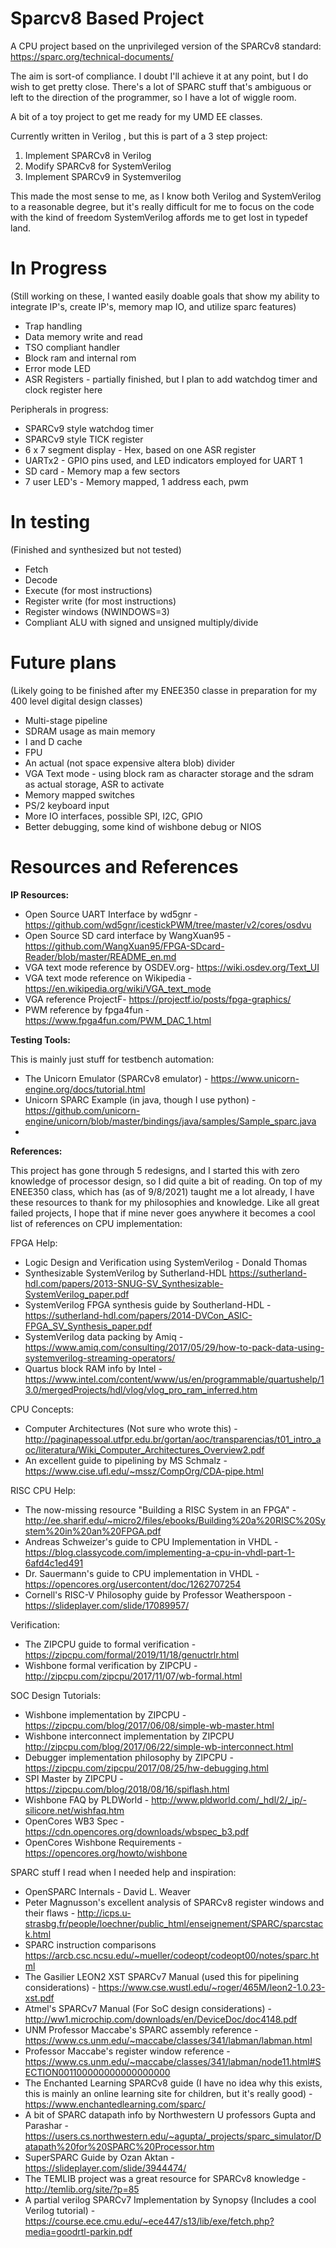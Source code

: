 # Sparcv8 Based Project
A CPU project based on the unprivileged version of the SPARCv8 standard:
https://sparc.org/technical-documents/

The aim is sort-of compliance. I doubt I'll achieve it at any point, but I do wish to get pretty close.
There's a lot of SPARC stuff that's ambiguous or left to the direction of the programmer, so I have a lot of wiggle room.

A bit of a toy project to get me ready for my UMD EE classes.

Currently written in Verilog , but this is part of a 3 step project:
1. Implement SPARCv8 in Verilog
2. Modify SPARCv8 for SystemVerilog
3. Implement SPARCv9 in Systemverilog

This made the most sense to me, as I know both Verilog and SystemVerilog to a reasonable degree, but it's really difficult for me to focus on the code with the kind of freedom SystemVerilog affords me to get lost in typedef land.

# In Progress
(Still working on these, I wanted easily doable goals that show my ability to
integrate IP's, create IP's, memory map IO, and utilize sparc features)
- Trap handling
- Data memory write and read
- TSO compliant handler
- Block ram and internal rom
- Error mode LED
- ASR Registers - partially finished, but I plan to add watchdog timer and clock register here

Peripherals in progress:
- SPARCv9 style watchdog timer
- SPARCv9 style TICK register
- 6 x 7 segment display - Hex, based on one ASR register
- UARTx2 - GPIO pins used, and LED indicators employed for UART 1
- SD card - Memory map a few sectors
- 7 user LED's - Memory mapped, 1 address each, pwm

# In testing
(Finished and synthesized but not tested)
- Fetch
- Decode
- Execute (for most instructions)
- Register write (for most instructions)
- Register windows (NWINDOWS=3)
- Compliant ALU with signed and unsigned multiply/divide

# Future plans
(Likely going to be finished after my ENEE350 classe in preparation for my 400 level digital design classes)
- Multi-stage pipeline
- SDRAM usage as main memory
- I and D cache
- FPU
- An actual (not space expensive altera blob) divider
- VGA Text mode - using block ram as character storage and the sdram as actual storage, ASR to activate
- Memory mapped switches
- PS/2 keyboard input
- More IO interfaces, possible SPI, I2C, GPIO
- Better debugging, some kind of wishbone debug or NIOS

# Resources and References
__IP Resources:__
* Open Source UART Interface by wd5gnr - https://github.com/wd5gnr/icestickPWM/tree/master/v2/cores/osdvu
* Open Source SD card interface by WangXuan95 - https://github.com/WangXuan95/FPGA-SDcard-Reader/blob/master/README_en.md
* VGA text mode reference by OSDEV.org- https://wiki.osdev.org/Text_UI
* VGA text mode reference on Wikipedia - https://en.wikipedia.org/wiki/VGA_text_mode
* VGA reference ProjectF- https://projectf.io/posts/fpga-graphics/
* PWM reference by fpga4fun - https://www.fpga4fun.com/PWM_DAC_1.html

__Testing Tools:__

This is mainly just stuff for testbench automation:
* The Unicorn Emulator (SPARCv8 emulator) - https://www.unicorn-engine.org/docs/tutorial.html
* Unicorn SPARC Example (in java, though I use python) - https://github.com/unicorn-engine/unicorn/blob/master/bindings/java/samples/Sample_sparc.java
* 

__References:__

This project has gone through 5 redesigns, and I started this with zero knowledge of processor design, so I did quite a bit of reading. On top of my ENEE350 class, which has (as of 9/8/2021) taught me a lot already, I have these resources to thank for my philosophies and knowledge. Like all great failed projects, I hope that if mine never goes anywhere it becomes a cool list of references on CPU implementation:

FPGA Help:
* Logic Design and Verification using SystemVerilog - Donald Thomas
* Synthesizable SystemVerilog by Sutherland-HDL https://sutherland-hdl.com/papers/2013-SNUG-SV_Synthesizable-SystemVerilog_paper.pdf
* SystemVerilog FPGA synthesis guide by Southerland-HDL - https://sutherland-hdl.com/papers/2014-DVCon_ASIC-FPGA_SV_Synthesis_paper.pdf
* SystemVerilog data packing by Amiq - https://www.amiq.com/consulting/2017/05/29/how-to-pack-data-using-systemverilog-streaming-operators/
* Quartus block RAM info by Intel - https://www.intel.com/content/www/us/en/programmable/quartushelp/13.0/mergedProjects/hdl/vlog/vlog_pro_ram_inferred.htm

CPU Concepts:
* Computer Architectures (Not sure who wrote this) - http://paginapessoal.utfpr.edu.br/gortan/aoc/transparencias/t01_intro_aoc/literatura/Wiki_Computer_Architectures_Overview2.pdf
* An excellent guide to pipelining by MS Schmalz -  https://www.cise.ufl.edu/~mssz/CompOrg/CDA-pipe.html

RISC CPU Help:
* The now-missing resource "Building a RISC System in an FPGA" - http://ee.sharif.edu/~micro2/files/ebooks/Building%20a%20RISC%20System%20in%20an%20FPGA.pdf
* Andreas Schweizer's guide to CPU Implementation in VHDL - https://blog.classycode.com/implementing-a-cpu-in-vhdl-part-1-6afd4c1ed491
* Dr. Sauermann's guide to CPU implementation in VHDL - https://opencores.org/usercontent/doc/1262707254
* Cornell's RISC-V Philosophy guide by Professor Weatherspoon - https://slideplayer.com/slide/17089957/

Verification:
* The ZIPCPU guide to formal verification - https://zipcpu.com/formal/2019/11/18/genuctrlr.html
* Wishbone formal verification by ZIPCPU - http://zipcpu.com/zipcpu/2017/11/07/wb-formal.html

SOC Design Tutorials:
* Wishbone implementation by ZIPCPU - https://zipcpu.com/blog/2017/06/08/simple-wb-master.html
* Wishbone interconnect implementation by ZIPCPU http://zipcpu.com/blog/2017/06/22/simple-wb-interconnect.html
* Debugger implementation philosophy by ZIPCPU - https://zipcpu.com/zipcpu/2017/08/25/hw-debugging.html
* SPI Master by ZIPCPU - https://zipcpu.com/blog/2018/08/16/spiflash.html
* Wishbone FAQ by PLDWorld - http://www.pldworld.com/_hdl/2/_ip/-silicore.net/wishfaq.htm
* OpenCores WB3 Spec - https://cdn.opencores.org/downloads/wbspec_b3.pdf
* OpenCores Wishbone Requirements - https://opencores.org/howto/wishbone

SPARC stuff I read when I needed help and inspiration:
* OpenSPARC Internals - David L. Weaver
* Peter Magnusson's excellent analysis of SPARCv8 register windows and their flaws - http://icps.u-strasbg.fr/people/loechner/public_html/enseignement/SPARC/sparcstack.html
* SPARC instruction comparisons https://arcb.csc.ncsu.edu/~mueller/codeopt/codeopt00/notes/sparc.html
* The Gasilier LEON2 XST SPARCv7 Manual (used this for pipelining considerations)  - https://www.cse.wustl.edu/~roger/465M/leon2-1.0.23-xst.pdf
* Atmel's SPARCv7 Manual (For SoC design considerations) - http://ww1.microchip.com/downloads/en/DeviceDoc/doc4148.pdf
* UNM Professor Maccabe's SPARC assembly reference - https://www.cs.unm.edu/~maccabe/classes/341/labman/labman.html
* Professor Maccabe's register window reference - https://www.cs.unm.edu/~maccabe/classes/341/labman/node11.html#SECTION001100000000000000000
* The Enchanted Learning SPARCv8 guide (I have no idea why this exists, this is mainly an online learning site for children, but it's really good) - https://www.enchantedlearning.com/sparc/
* A bit of SPARC datapath info by Northwestern U professors Gupta and Parashar - https://users.cs.northwestern.edu/~agupta/_projects/sparc_simulator/Datapath%20for%20SPARC%20Processor.htm
* SuperSPARC Guide by Ozan Aktan - https://slideplayer.com/slide/3944474/
* The TEMLIB project was a great resource for SPARCv8 knowledge - http://temlib.org/site/?p=85
* A partial verilog SPARCv7 Implementation by Synopsy (Includes a cool Verilog tutorial) - https://course.ece.cmu.edu/~ece447/s13/lib/exe/fetch.php?media=goodrtl-parkin.pdf
